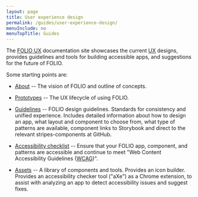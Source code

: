 ```yaml
---
layout: page
title: User experience design
permalink: /guides/user-experience-design/
menuInclude: no
menuTopTitle: Guides
---
```


The [FOLIO UX](https://ux.folio.org/) documentation site showcases the current [UX](/reference/glossary/#ux) designs, provides guidelines and tools for building accessible apps, and suggestions for the future of FOLIO.

Some starting points are:

* [About](https://ux.folio.org/docs/about/)
-- The vision of FOLIO and outline of concepts.

* [Prototypes](https://ux.folio.org/docs/prototypes/)
-- The UX lifecycle of using FOLIO.

* [Guidelines](https://ux.folio.org/docs/guidelines/)
-- FOLIO design guidelines. Standards for consistency and unified experience.
Includes detailed information about how to design an app, what layout and component to choose from, what type of patterns are available, component links to Storybook and direct to the relevant stripes-components at GitHub.

* [Accessibility checklist](https://ux.folio.org/docs/guidelines/accessibility/)
-- Ensure that your FOLIO app, component, and patterns are accessible and continue to meet "Web Content Accessibility Guidelines ([WCAG](/reference/glossary/#wcag))".

* [Assets](https://ux.folio.org/docs/assets/)
-- A library of components and tools.
Provides an icon builder.
Provides an accessibility checker tool ("aXe") as a Chrome extension, to assist with analyzing an app to detect accessibility issues and suggest fixes.

